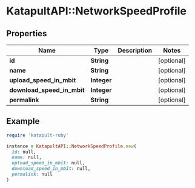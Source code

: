 # KatapultAPI::NetworkSpeedProfile

## Properties

| Name | Type | Description | Notes |
| ---- | ---- | ----------- | ----- |
| **id** | **String** |  | [optional] |
| **name** | **String** |  | [optional] |
| **upload_speed_in_mbit** | **Integer** |  | [optional] |
| **download_speed_in_mbit** | **Integer** |  | [optional] |
| **permalink** | **String** |  | [optional] |

## Example

```ruby
require 'katapult-ruby'

instance = KatapultAPI::NetworkSpeedProfile.new(
  id: null,
  name: null,
  upload_speed_in_mbit: null,
  download_speed_in_mbit: null,
  permalink: null
)
```

